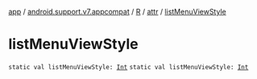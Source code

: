 [app](../../../index.md) / [android.support.v7.appcompat](../../index.md) / [R](../index.md) / [attr](index.md) / [listMenuViewStyle](./list-menu-view-style.md)

# listMenuViewStyle

`static val listMenuViewStyle: `[`Int`](https://kotlinlang.org/api/latest/jvm/stdlib/kotlin/-int/index.html)
`static val listMenuViewStyle: `[`Int`](https://kotlinlang.org/api/latest/jvm/stdlib/kotlin/-int/index.html)
